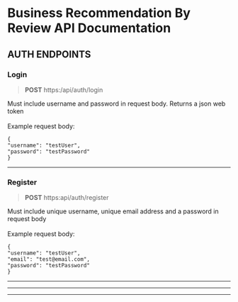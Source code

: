 # Business Recommendation By Review API Documentation

## AUTH ENDPOINTS

### Login

> **POST** https:/api/auth/login<br/>

Must include username and password in request body. Returns a json web token<br/><br/>
Example request body:<br/>

```
{
"username": "testUser",
"password": "testPassword"
}
```

---

### Register

> **POST** https:api/auth/register

Must include unique username, unique email address and a password in request body<br/><br/>
Example request body: <br/>

```
{
"username": "testUser",
"email": "test@email.com",
"password": "testPassword"
}
```

---

---

---
